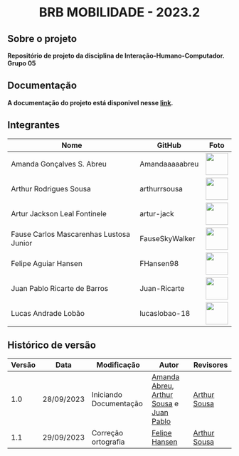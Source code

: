 <h1 align="center"> <b>BRB MOBILIDADE - 2023.2<b> </h1>


## Sobre o projeto
Repositório de projeto da disciplina de Interação-Humano-Computador. Grupo 05


## Documentação
A documentação do projeto está disponivel nesse <a href="#" target= "_blank">link</a>.


## Integrantes

| Nome                            | GitHub         | Foto                                                       |
| ------------------------------- | --------------- | ---------------------------------------------------------- |
| Amanda Gonçalves S. Abreu       | Amandaaaaabreu | [<img src="https://avatars.githubusercontent.com/u/103958998?v=4" width=50>](https://github.com/Amandaaaaabreu) |
| Arthur Rodrigues Sousa          | arthurrsousa    | [<img src="https://avatars.githubusercontent.com/u/98758376?v=4" width=50>](https://github.com/arthurrsousa) |
| Artur Jackson Leal Fontinele    | artur-jack      | [<img src="https://avatars.githubusercontent.com/u/100738244?v=4" width=50>](https://github.com/artur-jack) |
| Fause Carlos Mascarenhas Lustosa Junior | FauseSkyWalker | [<img src="https://avatars.githubusercontent.com/u/90693864?v=4" width=50>](https://github.com/FauseSkyWalker) |
| Felipe Aguiar Hansen            | FHansen98       | [<img src="https://avatars.githubusercontent.com/u/101905345?v=4" width=50>](https://github.com/FHansen98) |
| Juan Pablo Ricarte de Barros    | Juan-Ricarte    | [<img src="https://avatars.githubusercontent.com/u/96394878?s=400&u=27ff6b6723f8799ff7b1046f24cc352d02f378fe&v=4" width=50>](https://github.com/Juan-Ricarte) |
| Lucas Andrade Lobão             | lucaslobao-18   | [<img src="https://avatars.githubusercontent.com/u/83256558?v=4" width=50>](https://github.com/lucaslobao-18) |


## Histórico de versão

| Versão | Data       | Modificação                             | Autor                         | Revisores                         |
| ------ | ---------- | --------------------------------------- | ----------------------------- |-----------------------------------|
|    1.0   |   28/09/2023   |   Iniciando Documentação |  [Amanda Abreu](https://github.com/Amandaaaaabreu), [Arthur Sousa](https://github.com/arthurrsousa) e [Juan Pablo](https://github.com/Juan-Ricarte) | [Arthur Sousa](https://github.com/arthurrsousa) |
|    1.1   |   29/09/2023   |   Correção ortografia | [Felipe Hansen](https://github.com/FHansen98) | [Arthur Sousa](https://github.com/arthurrsousa) |
